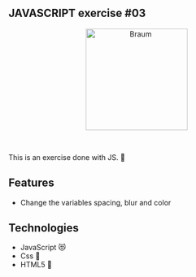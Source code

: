 ## JAVASCRIPT exercise #03
<p  align="center">
<img  src="https://media.giphy.com/media/lnyTxlW69yhGNaHcwr/giphy.gif"  height="200" alt="Braum">
</p>
<br/>


This is an exercise done with JS. :art:

## Features
* Change the variables spacing, blur and color

## Technologies
* JavaScript :heart_eyes_cat:
* Css :nail_care:
* HTML5 :hammer:	
